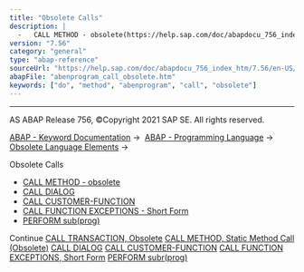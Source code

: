 ```yaml
---
title: "Obsolete Calls"
description: |
  -   CALL METHOD - obsolete(https://help.sap.com/doc/abapdocu_756_index_htm/7.56/en-US/abapcall_method_static.htm) -   CALL DIALOG(https://help.sap.com/doc/abapdocu_756_index_htm/7.56/en-US/abapcall_dialog.htm) -   CALL CUSTOMER-FUNCTION(https://help.sap.com/doc/abapdocu_756_index_htm/7.56/en-U
version: "7.56"
category: "general"
type: "abap-reference"
sourceUrl: "https://help.sap.com/doc/abapdocu_756_index_htm/7.56/en-US/abenprogram_call_obsolete.htm"
abapFile: "abenprogram_call_obsolete.htm"
keywords: ["do", "method", "abenprogram", "call", "obsolete"]
---
```


* * *

AS ABAP Release 756, ©Copyright 2021 SAP SE. All rights reserved.

[ABAP - Keyword Documentation](https://help.sap.com/doc/abapdocu_756_index_htm/7.56/en-US/abenabap.htm) →  [ABAP - Programming Language](https://help.sap.com/doc/abapdocu_756_index_htm/7.56/en-US/abenabap_reference.htm) →  [Obsolete Language Elements](https://help.sap.com/doc/abapdocu_756_index_htm/7.56/en-US/abenabap_obsolete.htm) → 

Obsolete Calls

-   [CALL METHOD - obsolete](https://help.sap.com/doc/abapdocu_756_index_htm/7.56/en-US/abapcall_method_static.htm)
-   [CALL DIALOG](https://help.sap.com/doc/abapdocu_756_index_htm/7.56/en-US/abapcall_dialog.htm)
-   [CALL CUSTOMER-FUNCTION](https://help.sap.com/doc/abapdocu_756_index_htm/7.56/en-US/abapcall_customer-function.htm)
-   [CALL FUNCTION EXCEPTIONS - Short Form](https://help.sap.com/doc/abapdocu_756_index_htm/7.56/en-US/abapcall_function_exc_short_form.htm)
-   [PERFORM sub(prog)](https://help.sap.com/doc/abapdocu_756_index_htm/7.56/en-US/abapperform_obsolete.htm)

Continue
[CALL TRANSACTION, Obsolete](https://help.sap.com/doc/abapdocu_756_index_htm/7.56/en-US/abapcall_transaction_auth_obs.htm)
[CALL METHOD, Static Method Call (Obsolete)](https://help.sap.com/doc/abapdocu_756_index_htm/7.56/en-US/abapcall_method_static.htm)
[CALL DIALOG](https://help.sap.com/doc/abapdocu_756_index_htm/7.56/en-US/abapcall_dialog.htm)
[CALL CUSTOMER-FUNCTION](https://help.sap.com/doc/abapdocu_756_index_htm/7.56/en-US/abapcall_customer-function.htm)
[CALL FUNCTION EXCEPTIONS, Short Form](https://help.sap.com/doc/abapdocu_756_index_htm/7.56/en-US/abapcall_function_exc_short_form.htm)
[PERFORM subr(prog)](https://help.sap.com/doc/abapdocu_756_index_htm/7.56/en-US/abapperform_obsolete.htm)